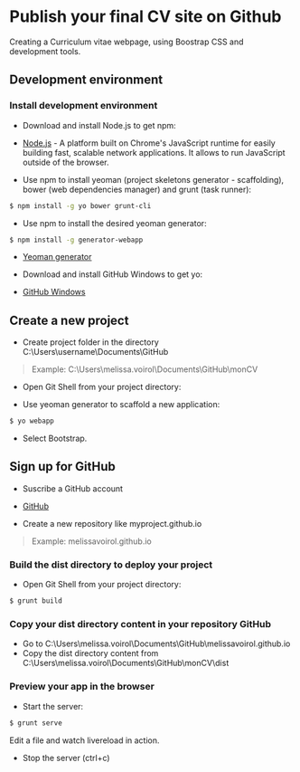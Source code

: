 # Publish your final CV site on Github

Creating a Curriculum vitae webpage, using Boostrap CSS and development tools.

## Development environment

### Install development environment

- Download and install Node.js to get npm:
* [Node.js] - A platform built on Chrome's JavaScript runtime for easily building fast, scalable network applications. It allows to run JavaScript outside of the browser.

- Use npm to install yeoman (project skeletons generator - scaffolding), bower (web dependencies manager) and grunt (task runner):
```sh
$ npm install -g yo bower grunt-cli
```

- Use npm to install the desired yeoman generator:
```sh
$ npm install -g generator-webapp
```
* [Yeoman generator]

- Download and install GitHub Windows to get yo:
* [GitHub Windows]

## Create a new project

- Create project folder in the directory C:\Users\username\Documents\GitHub

> Example: C:\Users\melissa.voirol\Documents\GitHub\monCV

- Open Git Shell from your project directory:

- Use yeoman generator to scaffold a new application:
```sh
$ yo webapp
```

* Select Bootstrap.

## Sign up for GitHub

- Suscribe a GitHub account
* [GitHub]

- Create a new repository like myproject.github.io

> Example: melissavoirol.github.io

### Build the dist directory to deploy your project

- Open Git Shell from your project directory:
```sh
$ grunt build
```

### Copy your dist directory content in your repository GitHub

- Go to C:\Users\melissa.voirol\Documents\GitHub\melissavoirol.github.io
- Copy the dist directory content from C:\Users\melissa.voirol\Documents\GitHub\monCV\dist

### Preview your app in the browser

- Start the server:
```sh
$ grunt serve
```

Edit a file and watch livereload in action.

- Stop the server (ctrl+c)

[Node.js]:https://nodejs.org/
[Yeoman generator]:https://github.com/yeoman/generator-webapp
[GitHub Windows]:https://windows.github.com/
[GitHub]:https://github.com/
